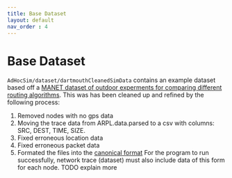 ```yaml
---
title: Base Dataset
layout: default
nav_order : 4
---
```


# Base Dataset 
`AdHocSim/dataset/dartmouthCleanedSimData` contains an example dataset based off a [MANET dataset of outdoor experments for comparing different routing algorithms](https://ieee-dataport.org/open-access/crawdad-dartmouthoutdoor). This was has been cleaned up and refined by the following process:
1. Removed nodes with no gps data
2. Moving the trace data from ARPL.data.parsed to a csv with columns: SRC, DEST, TIME, SIZE. 
3. Fixed erroneous location data
4. Fixed erroneous packet data
5. Formated the files into the [canonical format]({{site.baseurl}}/docs/usage/datasetMaker.html#format-of-the-dataset)
For the program to run successfully, network trace (dataset) must also include data of this form for each node.
TODO explain more